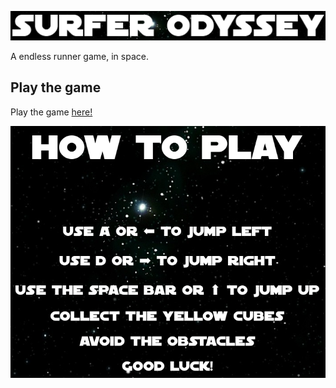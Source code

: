 ![title](images/title.png)

A endless runner game, in space.

## Play the game

Play the game [here!](https://sapienzainteractivegraphicscourse.github.io/final-project-davide/)


![how_to_play](images/how_to_play.png)